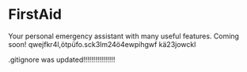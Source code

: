 ﻿# FirstAid
Your personal emergency assistant with many useful features. Coming soon!
qwejfkr4l,ötpüfo.sck3lm24ö4ewpihgwf kä23jowckl


.gitignore was updated!!!!!!!!!!!!!!!!
